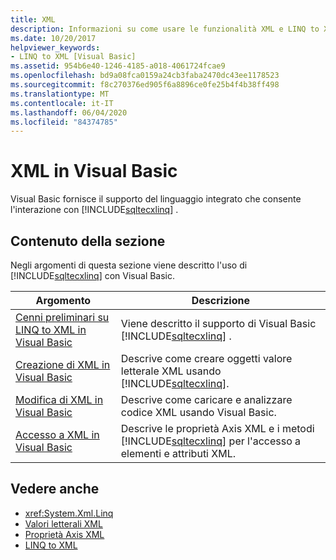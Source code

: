 ```yaml
---
title: XML
description: Informazioni su come usare le funzionalità XML e LINQ to XML nel codice di Visual Basic.
ms.date: 10/20/2017
helpviewer_keywords:
- LINQ to XML [Visual Basic]
ms.assetid: 954b6e40-1246-4185-a018-4061724fcae9
ms.openlocfilehash: bd9a08fca0159a24cb3faba2470dc43ee1178523
ms.sourcegitcommit: f8c270376ed905f6a8896ce0fe25b4f4b38ff498
ms.translationtype: MT
ms.contentlocale: it-IT
ms.lasthandoff: 06/04/2020
ms.locfileid: "84374785"
---
```

# <a name="xml-in-visual-basic"></a>XML in Visual Basic

Visual Basic fornisce il supporto del linguaggio integrato che consente l'interazione con [!INCLUDE[sqltecxlinq](~/includes/sqltecxlinq-md.md)] .  
  
## <a name="in-this-section"></a>Contenuto della sezione  

 Negli argomenti di questa sezione viene descritto l'uso di [!INCLUDE[sqltecxlinq](~/includes/sqltecxlinq-md.md)] con Visual Basic.  
  
|Argomento|Descrizione|  
|-----------|-----------------|  
|[Cenni preliminari su LINQ to XML in Visual Basic](overview-of-linq-to-xml.md)|Viene descritto il supporto di Visual Basic [!INCLUDE[sqltecxlinq](~/includes/sqltecxlinq-md.md)] .|  
|[Creazione di XML in Visual Basic](creating-xml.md)|Descrive come creare oggetti valore letterale XML usando [!INCLUDE[sqltecxlinq](~/includes/sqltecxlinq-md.md)].|  
|[Modifica di XML in Visual Basic](manipulating-xml.md)|Descrive come caricare e analizzare codice XML usando Visual Basic.|  
|[Accesso a XML in Visual Basic](accessing-xml.md)|Descrive le proprietà Axis XML e i metodi [!INCLUDE[sqltecxlinq](~/includes/sqltecxlinq-md.md)] per l'accesso a elementi e attributi XML.|  
  
## <a name="see-also"></a>Vedere anche

- <xref:System.Xml.Linq>
- [Valori letterali XML](../../../language-reference/xml-literals/index.md)
- [Proprietà Axis XML](../../../language-reference/xml-axis/index.md)
- [LINQ to XML](../../concepts/linq/linq-to-xml.md)
